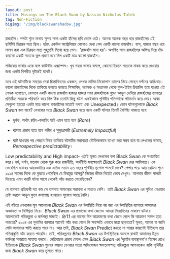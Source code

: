 ```yaml
---
layout: post
title: Musings on The Black Swan by Nassim Nicholas Taleb
tag: Non-Fiction
bigimg: "/img/blackswanshadow.jpg"
---
```


রাজহাঁস। শব্দটা শুনে মাথায় সুন্দর সাদা একটা হাঁসের ছবি ভেসে ওঠে। অনেক অনেক বছর ধরে রাজহাঁসের এই ছবিটিই চিরন্তন সত্য ছিল। হঠাৎ একদিন অস্ট্রেলিয়ার কোথাও দেখা গেল একটি কালো রাজহাঁস। ব্যস, হাজার বছর ধরে লালন করা এক চিরন্তন সত্য মুহূর্তেই মিথ্যে হয়ে গেল। 'রাজহাঁস সাদা হয়'- অগণিত সাদা রাজহাঁসের অস্তিত্ব দিয়ে দাঁড় করানো একটি সত্যকে ভুল প্রমাণ করে দিল একটি মাত্র কালো রাজহাঁস।

লজিকের ভাষায় একে বলে কাউন্টার এক্সাম্পল। খুব সহজ ভাষায় বললে, কোনো চিরন্তন সত্যকে নাকচ করে দেওয়ার জন্য একটা বিপরীত দৃষ্টান্তই যথেষ্ট।  

তবে এই ঘটনাটিকে সময়ের সেরা চিন্তাবিদদের একজন, লেখক নাসিম নিকোলাস তালেব নিয়ে গেছেন দর্শনের আঙিনায়। কালো রাজহাঁসের দিকে তাকিয়ে ভাবতে ভাবতে শিক্ষাবিদ, গবেষক ও অধ্যাপক থেকে ফুল-টাইম চিন্তাবিদ হয়ে যাওয়া এই লেখক বলেছেন, যেভাবে একটি কালো রাজহাঁস হাজার হাজার সাদা রাজহাঁসকে বুড়ো আঙুল দেখিয়ে রাজহাঁসের ব্যাপারে প্রতিষ্ঠিত সত্যকে পরিবর্তন করে দিল ঠিক তেমনি কিছু ঘটনা একইভাবে পৃথিবীর গতিপথকে পরিবর্তন করে দেয়। অথচ সেগুলো হয়তো একটা মাত্র কালো রাজহাঁসের মতোই নগণ্য এবং Unexpected। কোন ঘটনাগুলোকে *Black Swan* বলা যাবে? লেখকের মতে  *Black Swan* হতে হলে একটি ঘটনার তিনটি বৈশিষ্ট্য থাকতে হবে:

   * দুর্লভ, অর্থাৎ ক্বচিৎ-কদাচিৎ ঘটে এমন হতে হবে (*Rare*)

   * ঘটনার প্রভাব হতে হবে গভীর ও সুদূরপ্রসারী (*Extremely Impactful*)

   * ঘটে যাওয়ার পর পেছনে ফিরে তাকিয়ে ঘটনাটির সম্ভাব্যতা যৌক্তিকভাবে ব্যাখ্যা করা সম্ভব হবে যা লেখকের ভাষায়, *Retrospective predictability*।



Low predictability and High impact- এটাই মূলত লেখকের বলা Black Swan কে সংজ্ঞায়িত করে। ধর্ম, দর্শন, মতবাদ থেকে শুরু করে রাজনীতি, অর্থনীতি সবক্ষেত্রেই *Black Swan* দের আধিপত্য। কে ভেবেছিল যাযাবর আরবজাতির এক এতিম সন্তান ২৩ বছরে পৃথিবীর ভূগোল পালটে দেবে? পেপার পড়ে আর রেডিও শুনে ১৯১৪ সালের দিকে কে বুঝতে পেরেছিল যে বিশ্বযুদ্ধ আসন্ন? নিজের জীবন নিয়েই ভেবে দেখুন। আপনার জীবন পালটে দিয়েছে এমন কয়টি ঘটনা আগে থেকেই আঁচ করতে পেরেছিলেন?

যে ব্যবসায় প্রতিদ্বন্দ্বী যত কম সে ব্যবসায় সাফল্যের সম্ভাবনা ও মাত্রাও বেশি। তাই *Black Swan* এর সুবিধা নেওয়ার চেষ্টা করলে আঙুল ফুলে কলাগাছ হওয়ারও সুযোগ আছে বৈকি।

এই বইতে লেখকের মূল আলোচনা *Black Swan* এর উপস্থিতি নিয়ে নয় বরং এর উপস্থিতির ব্যাপারে আমাদের অজ্ঞানতা ও নির্লিপ্ততা নিয়ে। *Black Swan* এর প্রভাবের কথা জেনেও আমরা নিত্যদিনের *সাধারণ ঘটনা* র আলোকেই পরিকল্পনা ও কর্মপন্থা সাজাই। *9/11* এর আগের দিন আক্রমণের কথা জেনে গেলে কি আক্রমণ সফল হতে পারতো? ২০০৪ এর সুনামির ব্যাপারে আগেই আঁচ করা গেলে কি ক্ষয়ক্ষতি এভাবে মাত্রা ছাড়াতো? মূলত, আমরা যা জানি সেটা আমাদের ক্ষতি করতে পারে না। আর তাই, *Black Swan* Predict করতে না পারার কারণেই ইতিহাস তার গতিপ্রকৃতি আঁচ করতে পারেনি। তাই, পরিকল্পনায় *Black Swan* এর উপস্থিতিকে আমলে রাখাই আমাদের উন্নত কর্মপন্থা সাজাতে সাহায্য করবে। নেতিবাচক প্রভাব ফেলে এমন *Black Swan* এর 'দুর্যোগ ব্যবস্থাপনা'র হিসেব রেখে ইতিবাচক *Black Swan* গুলোর ফায়দা নেওয়ার মতো অভিযোজন ক্ষমতাসম্পন্ন পরিকল্পনা আপনাকেও বাকি পৃথিবীর জন্য *Black Swan* করে তুলতে পারে।  
